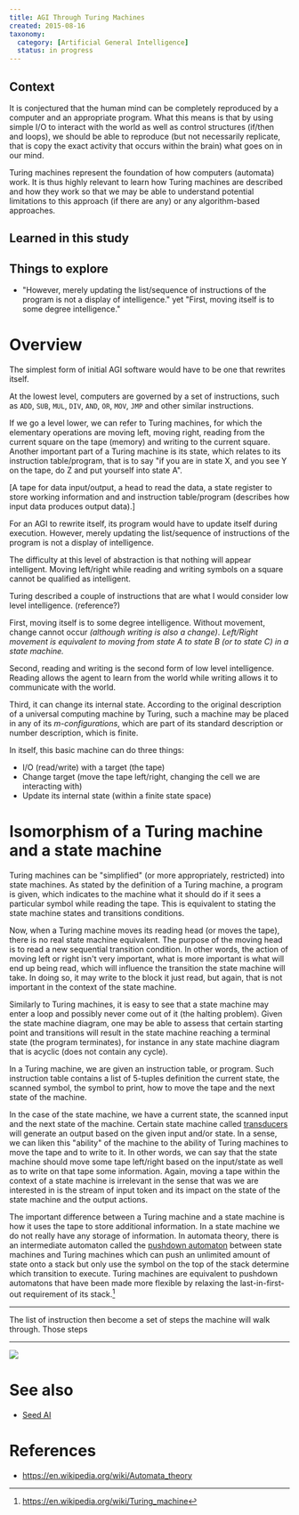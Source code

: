 ```yaml
---
title: AGI Through Turing Machines
created: 2015-08-16
taxonomy:
  category: [Artificial General Intelligence]
  status: in progress
---
```


## Context
It is conjectured that the human mind can be completely reproduced by a computer and an appropriate program. What this means is that by using simple I/O to interact with the world as well as control structures (if/then and loops), we should be able to reproduce (but not necessarily replicate, that is copy the exact activity that occurs within the brain) what goes on in our mind.

Turing machines represent the foundation of how computers (automata) work. It is thus highly relevant to learn how Turing machines are described and how they work so that we may be able to understand potential limitations to this approach (if there are any) or any algorithm-based approaches.

## Learned in this study

## Things to explore
* "However, merely updating the list/sequence of instructions of the program is not a display of intelligence." yet "First, moving itself is to some degree intelligence."

# Overview
The simplest form of initial AGI software would have to be one that rewrites itself.

At the lowest level, computers are governed by a set of instructions, such as `ADD`, `SUB`, `MUL`, `DIV`, `AND`, `OR`, `MOV`, `JMP` and other similar instructions.

If we go a level lower, we can refer to Turing machines, for which the elementary operations are moving left, moving right, reading from the current square on the tape (memory) and writing to the current square. Another important part of a Turing machine is its state, which relates to its instruction table/program, that is to say "if you are in state X, and you see Y on the tape, do Z and put yourself into state A".

[A tape for data input/output, a head to read the data, a state register to store working information and and instruction table/program (describes how input data produces output data).]

For an AGI to rewrite itself, its program would have to update itself during execution. However, merely updating the list/sequence of instructions of the program is not a display of intelligence.

The difficulty at this level of abstraction is that nothing will appear intelligent. Moving left/right while reading and writing symbols on a square cannot be qualified as intelligent.

Turing described a couple of instructions that are what I would consider low level intelligence. (reference?)

First, moving itself is to some degree intelligence. Without movement, change cannot occur *(although writing is also a change)*. *Left/Right movement is equivalent to moving from state A to state B (or to state C) in a state machine.*

Second, reading and writing is the second form of low level intelligence. Reading allows the agent to learn from the world while writing allows it to communicate with the world.

Third, it can change its internal state. According to the original description of a universal computing machine by Turing, such a machine may be placed in any of its *m-configurations*, which are part of its standard description or number description, which is finite.

In itself, this basic machine can do three things:

* I/O (read/write) with a target (the tape)
* Change target (move the tape left/right, changing the cell we are interacting with)
* Update its internal state (within a finite state space)

# Isomorphism of a Turing machine and a state machine
Turing machines can be "simplified" (or more appropriately, restricted) into state machines. As stated by the definition of a Turing machine, a program is given, which indicates to the machine what it should do if it sees a particular symbol while reading the tape. This is equivalent to stating the state machine states and transitions conditions.

Now, when a Turing machine moves its reading head (or moves the tape), there is no real state machine equivalent. The purpose of the moving head is to read a new sequential transition condition. In other words, the action of moving left or right isn't very important, what is more important is what will end up being read, which will influence the transition the state machine will take. In doing so, it may write to the block it just read, but again, that is not important in the context of the state machine.

Similarly to Turing machines, it is easy to see that a state machine may enter a loop and possibly never come out of it (the halting problem). Given the state machine diagram, one may be able to assess that certain starting point and transitions will result in the state machine reaching a terminal state (the program terminates), for instance in any state machine diagram that is acyclic (does not contain any cycle).

In a Turing machine, we are given an instruction table, or program. Such instruction table contains a list of 5-tuples definition the current state, the scanned symbol, the symbol to print, how to move the tape and the next state of the machine.

In the case of the state machine, we have a current state, the scanned input and the next state of the machine. Certain state machine called [transducers](https://en.wikipedia.org/wiki/Finite_state_transducer) will generate an output based on the given input and/or state. In a sense, we can liken this "ability" of the machine to the ability of Turing machines to move the tape and to write to it. In other words, we can say that the state machine should move some tape left/right based on the input/state as well as to write on that tape some information. Again, moving a tape within the context of a state machine is irrelevant in the sense that was we are interested in is the stream of input token and its impact on the state of the state machine and the output actions.

The important difference between a Turing machine and a state machine is how it uses the tape to store additional information. In a state machine we do not really have any storage of information. In automata theory, there is an intermediate automaton called the [pushdown automaton](https://en.wikipedia.org/wiki/Pushdown_automaton) between state machines and Turing machines which  can push an unlimited amount of state onto a stack but only use the symbol on the top of the stack determine which transition to execute. Turing machines are equivalent to pushdown automatons that have been made more flexible by relaxing the last-in-first-out requirement of its stack.[^1]

---

The list of instruction then become a set of steps the machine will walk through. Those steps <tbc></tbc>

---

![](images/Self_improving_machine.png)

# See also
* [Seed AI](../seed-ai/article.md)

# References
[^1]: https://en.wikipedia.org/wiki/Turing_machine

* https://en.wikipedia.org/wiki/Automata_theory
